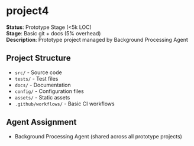 # project4

**Status**: Prototype Stage (<5k LOC)  
**Stage**: Basic git + docs (5% overhead)  
**Description**: Prototype project managed by Background Processing Agent

## Project Structure
- `src/` - Source code
- `tests/` - Test files  
- `docs/` - Documentation
- `config/` - Configuration files
- `assets/` - Static assets
- `.github/workflows/` - Basic CI workflows

## Agent Assignment
- Background Processing Agent (shared across all prototype projects)